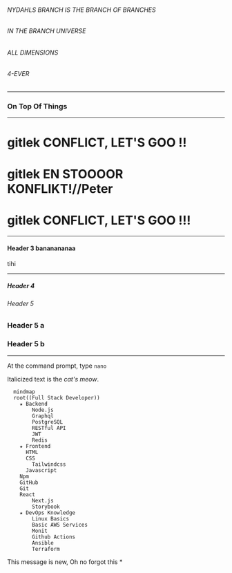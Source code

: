 
###### NYDAHLS BRANCH IS THE BRANCH OF BRANCHES
###### IN THE BRANCH UNIVERSE
###### ALL DIMENSIONS
###### 4-EVER

***

### On Top Of Things

***

# gitlek CONFLICT, LET'S GOO !!
# gitlek EN STOOOOR KONFLIKT!//Peter
# gitlek CONFLICT, LET'S GOO !!!

***

#### Header 3  bananananaa

tihi

***

##### Header 4

###### Header 5

### Header 5 a
### Header 5 b 

***

At the command prompt, type `nano`

Italicized text is the *cat's meow*.

```mermaid
  mindmap
  root((Full Stack Developer))
    ★ Backend
        Node.js
        Graphql
        PostgreSQL
        RESTful API
        JWT
        Redis
    ★ Frontend
      HTML
      CSS
        Tailwindcss
      Javascript
    Npm
    GitHub
    Git
    React
        Next.js
        Storybook
    ★ DevOps Knowledge
        Linux Basics
        Basic AWS Services
        Monit
        Github Actions
        Ansible
        Terraform
```

This message is new, Oh no forgot this *
